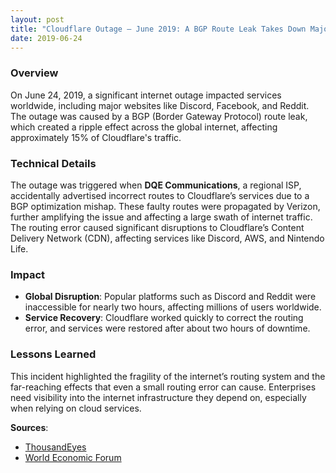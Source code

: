 ```yaml
---
layout: post
title: "Cloudflare Outage – June 2019: A BGP Route Leak Takes Down Major Websites"
date: 2019-06-24
---
```


### Overview
On June 24, 2019, a significant internet outage impacted services worldwide, including major websites like Discord, Facebook, and Reddit. The outage was caused by a BGP (Border Gateway Protocol) route leak, which created a ripple effect across the global internet, affecting approximately 15% of Cloudflare's traffic.

### Technical Details
The outage was triggered when **DQE Communications**, a regional ISP, accidentally advertised incorrect routes to Cloudflare’s services due to a BGP optimization mishap. These faulty routes were propagated by Verizon, further amplifying the issue and affecting a large swath of internet traffic. The routing error caused significant disruptions to Cloudflare’s Content Delivery Network (CDN), affecting services like Discord, AWS, and Nintendo Life.

### Impact
- **Global Disruption**: Popular platforms such as Discord and Reddit were inaccessible for nearly two hours, affecting millions of users worldwide.
- **Service Recovery**: Cloudflare worked quickly to correct the routing error, and services were restored after about two hours of downtime.

### Lessons Learned
This incident highlighted the fragility of the internet’s routing system and the far-reaching effects that even a small routing error can cause. Enterprises need visibility into the internet infrastructure they depend on, especially when relying on cloud services.

**Sources**:
- [ThousandEyes](https://www.thousandeyes.com/blog/biggest-internet-outages-2019)
- [World Economic Forum](https://www.weforum.org)
